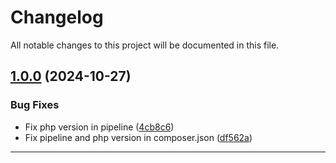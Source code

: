 <!--- BEGIN HEADER -->
# Changelog

All notable changes to this project will be documented in this file.
<!--- END HEADER -->

## [1.0.0](https://github.com/celsonery/initials/compare/508b345ab90258fa93e2580aecfd1cd60df5447e...v1.0.0) (2024-10-27)

### Bug Fixes

* Fix php version in pipeline ([4cb8c6](https://github.com/celsonery/initials/commit/4cb8c603d87e957933f00677610be6777c5376a7))
* Fix pipeline and php version in composer.json ([df562a](https://github.com/celsonery/initials/commit/df562a029201fc92103f88a55972e6befb7ab0f5))


---


